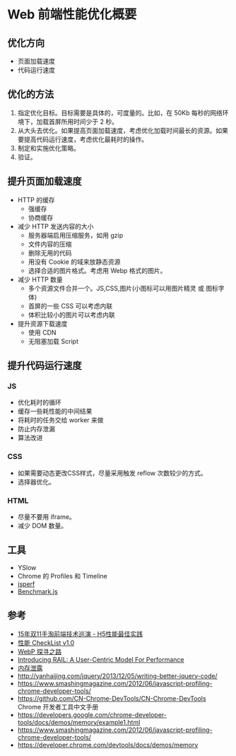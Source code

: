 # Web 前端性能优化概要
## 优化方向
* 页面加载速度
* 代码运行速度

## 优化的方法
1. 指定优化目标。目标需要是具体的，可度量的。比如，在 50Kb 每秒的网络环境下，加载首屏所用时间少于 2 秒。
1. 从大头去优化。如果提高页面加载速度，考虑优化加载时间最长的资源。如果要提高代码运行速度，考虑优化最耗时的操作。
1. 制定和实施优化策略。
1. 验证。

## 提升页面加载速度
* HTTP 的缓存
  * 强缓存
  * 协商缓存
* 减少 HTTP 发送内容的大小
  * 服务器端启用压缩服务，如用 gzip
  * 文件内容的压缩
  * 删除无用的代码
  * 用没有 Cookie 的域来放静态资源
  * 选择合适的图片格式。考虑用 Webp 格式的图片。
* 减少 HTTP 数量
  * 多个资源文件合并一个。JS,CSS,图片(小图标可以用图片精灵 或 图标字体)
  * 首屏的一些 CSS 可以考虑内联
  * 体积比较小的图片可以考虑内联
* 提升资源下载速度
  * 使用 CDN
  * 无阻塞加载 Script


## 提升代码运行速度
### JS
* 优化耗时的循环
* 缓存一些耗性能的中间结果
* 将耗时的任务交给 worker 来做
* 防止内存泄漏
* 算法改进

### CSS
* 如果需要动态更改CSS样式，尽量采用触发 reflow 次数较少的方式。
* 选择器优化。

### HTML
* 尽量不要用 iframe。
* 减少 DOM 数量。

## 工具
* YSlow
* Chrome 的 Profiles 和 Timeline
* [jsperf](https://github.com/jsperf/jsperf.com)
* [Benchmark.js](https://benchmarkjs.com/)

## 参考
* [15年双11手淘前端技术巡演 - H5性能最佳实践](https://github.com/amfe/article/issues/21)
* [性能 CheckList v1.0](http://ntx.me/2015/03/02/checkList/)
* [WebP 探寻之路](http://isux.tencent.com/introduction-of-webp.html)
* [Introducing RAIL: A User-Centric Model For Performance](http://www.smashingmagazine.com/2015/10/rail-user-centric-model-performance/)
* [内存泄露](http://jinlong.github.io/2016/05/01/4-Types-of-Memory-Leaks-in-JavaScript-and-How-to-Get-Rid-Of-Them)
* http://yanhaijing.com/jquery/2013/12/05/writing-better-jquery-code/
* https://www.smashingmagazine.com/2012/06/javascript-profiling-chrome-developer-tools/
* https://github.com/CN-Chrome-DevTools/CN-Chrome-DevTools Chrome 开发者工具中文手册
* https://developers.google.com/chrome-developer-tools/docs/demos/memory/example1.html
* https://www.smashingmagazine.com/2012/06/javascript-profiling-chrome-developer-tools/
* https://developer.chrome.com/devtools/docs/demos/memory

